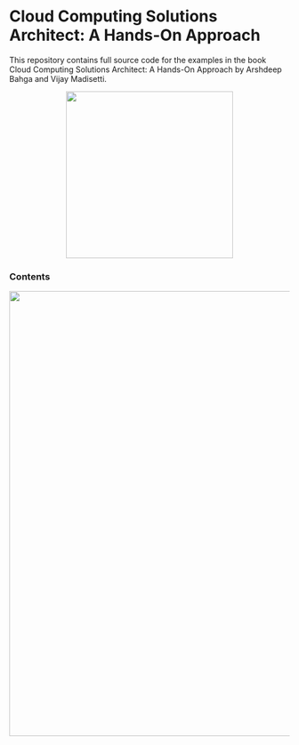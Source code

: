 # Cloud Computing Solutions Architect: A Hands-On Approach
This repository contains full source code for the examples in the book Cloud Computing Solutions Architect: A Hands-On Approach by Arshdeep Bahga and Vijay Madisetti.

<p align="center">
  <img src="http://www.hands-on-books-series.com/assets/img/ccsa_f.jpg" width="300"/>
</p>

### Contents
<p align="center">
  <img src="http://www.hands-on-books-series.com/assets/img/TOC-CCSA.png" width="800"/>
</p>
